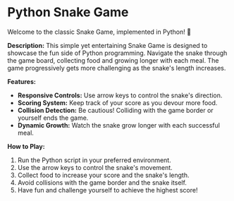 # Python Snake Game

Welcome to the classic Snake Game, implemented in Python! 🐍

**Description:**
This simple yet entertaining Snake Game is designed to showcase the fun side of Python programming. Navigate the snake through the game board, collecting food and growing longer with each meal. The game progressively gets more challenging as the snake's length increases.

**Features:**
- **Responsive Controls:** Use arrow keys to control the snake's direction.
- **Scoring System:** Keep track of your score as you devour more food.
- **Collision Detection:** Be cautious! Colliding with the game border or yourself ends the game.
- **Dynamic Growth:** Watch the snake grow longer with each successful meal.

**How to Play:**
1. Run the Python script in your preferred environment.
2. Use the arrow keys to control the snake's movement.
3. Collect food to increase your score and the snake's length.
4. Avoid collisions with the game border and the snake itself.
5. Have fun and challenge yourself to achieve the highest score!

